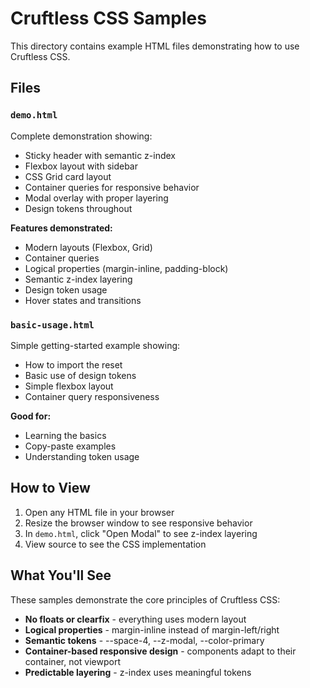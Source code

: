 # Cruftless CSS Samples

This directory contains example HTML files demonstrating how to use Cruftless CSS.

## Files

### `demo.html`
Complete demonstration showing:
- Sticky header with semantic z-index
- Flexbox layout with sidebar
- CSS Grid card layout
- Container queries for responsive behavior
- Modal overlay with proper layering
- Design tokens throughout

**Features demonstrated:**
- Modern layouts (Flexbox, Grid)
- Container queries
- Logical properties (margin-inline, padding-block)
- Semantic z-index layering
- Design token usage
- Hover states and transitions

### `basic-usage.html`
Simple getting-started example showing:
- How to import the reset
- Basic use of design tokens
- Simple flexbox layout
- Container query responsiveness

**Good for:**
- Learning the basics
- Copy-paste examples
- Understanding token usage

## How to View

1. Open any HTML file in your browser
2. Resize the browser window to see responsive behavior
3. In `demo.html`, click "Open Modal" to see z-index layering
4. View source to see the CSS implementation

## What You'll See

These samples demonstrate the core principles of Cruftless CSS:
- **No floats or clearfix** - everything uses modern layout
- **Logical properties** - margin-inline instead of margin-left/right
- **Semantic tokens** - --space-4, --z-modal, --color-primary
- **Container-based responsive design** - components adapt to their container, not viewport
- **Predictable layering** - z-index uses meaningful tokens